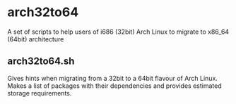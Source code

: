 # arch32to64
A set of scripts to help users of i686 (32bit) Arch Linux to migrate to x86_64 (64bit) architecture

## arch32to64.sh
Gives hints when migrating from a 32bit to a 64bit flavour of Arch Linux. Makes a list of packages with their dependencies and provides estimated storage requirements.
